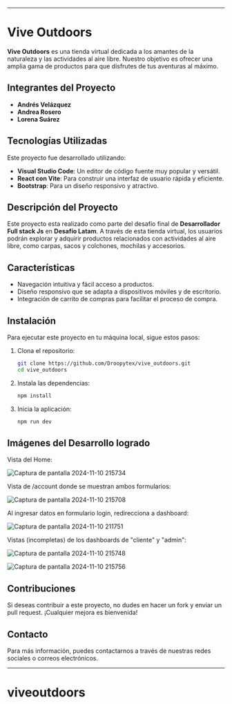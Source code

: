 

---

# Vive Outdoors

**Vive Outdoors** es una tienda virtual dedicada a los amantes de la naturaleza y las actividades al aire libre. Nuestro objetivo es ofrecer una amplia gama de productos para que disfrutes de tus aventuras al máximo.

## Integrantes del Proyecto

- **Andrés Velázquez**
- **Andrea Rosero**
- **Lorena Suárez**

## Tecnologías Utilizadas

Este proyecto fue desarrollado utilizando:

- **Visual Studio Code**: Un editor de código fuente muy popular y versátil.
- **React con Vite**: Para construir una interfaz de usuario rápida y eficiente.
- **Bootstrap**: Para un diseño responsivo y atractivo.

## Descripción del Proyecto

Este proyecto esta realizado como parte del desafío final de **Desarrollador Full stack Js** en **Desafío Latam**. A través de esta tienda virtual, los usuarios podrán explorar y adquirir productos relacionados con actividades al aire libre, como carpas, sacos y colchones, mochilas y accesorios.

## Características

- Navegación intuitiva y fácil acceso a productos.
- Diseño responsivo que se adapta a dispositivos móviles y de escritorio.
- Integración de carrito de compras para facilitar el proceso de compra.

## Instalación

Para ejecutar este proyecto en tu máquina local, sigue estos pasos:

1. Clona el repositorio:
   ```bash
   git clone https://github.com/Droopytex/vive_outdoors.git
   cd vive_outdoors
   ```

2. Instala las dependencias:
   ```bash
   npm install
   ```

3. Inicia la aplicación:
   ```bash
   npm run dev
   ```
## Imágenes del Desarrollo logrado

Vista del Home: 

![Captura de pantalla 2024-11-10 215734](https://github.com/user-attachments/assets/7cf170e3-54b3-4eb7-8d85-3aae4277d740)


Vista de /account donde se muestran ambos formularios: 

![Captura de pantalla 2024-11-10 215708](https://github.com/user-attachments/assets/1bd25242-905b-40af-b09f-806d32abcdce)


Al ingresar datos en formulario login, redirecciona a dashboard:

![Captura de pantalla 2024-11-10 211751](https://github.com/user-attachments/assets/8ecb05c6-d24a-41ee-a1ef-f5401cfaab86)


Vistas (incompletas) de los dashboards de "cliente" y "admin": 

![Captura de pantalla 2024-11-10 215748](https://github.com/user-attachments/assets/cdcf248a-a8d4-4192-bc58-4aedba513301)

![Captura de pantalla 2024-11-10 215756](https://github.com/user-attachments/assets/745d55b5-f1df-4be3-9233-8e15b2068d88)


## Contribuciones

Si deseas contribuir a este proyecto, no dudes en hacer un fork y enviar un pull request. ¡Cualquier mejora es bienvenida!

## Contacto

Para más información, puedes contactarnos a través de nuestras redes sociales o correos electrónicos.

---
# viveoutdoors
